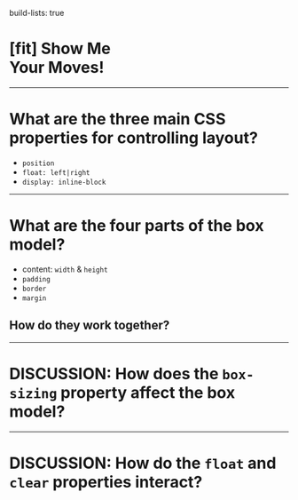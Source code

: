 build-lists: true

# [fit] Show Me <br> Your Moves!

---
# What are the three main CSS properties for controlling layout?

* `position`
* `float: left|right`
* `display: inline-block`

---
# What are the four parts of the box model?

* content: `width` & `height`
* `padding`
* `border`
* `margin`

## How do they work together?

---
# DISCUSSION: How does the `box-sizing` property affect the box model?

---
# DISCUSSION: How do the `float` and `clear` properties interact?

